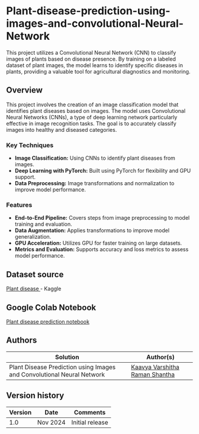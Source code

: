 # Plant-disease-prediction-using-images-and-convolutional-Neural-Network

This project utilizes a Convolutional Neural Network (CNN) to classify images of plants based on disease presence. By training on a labeled dataset of plant images, the model learns to identify specific diseases in plants, providing a valuable tool for agricultural diagnostics and monitoring.

## Overview
This project involves the creation of an image classification model that identifies plant diseases based on images. The model uses Convolutional Neural Networks (CNNs), a type of deep learning network particularly effective in image recognition tasks. The goal is to accurately classify images into healthy and diseased categories.

### Key Techniques
-  **Image Classification:** Using CNNs to identify plant diseases from images.
-  **Deep Learning with PyTorch:** Built using PyTorch for flexibility and GPU support.
-  **Data Preprocessing:** Image transformations and normalization to improve model performance.

### Features
-  **End-to-End Pipeline:** Covers steps from image preprocessing to model training and evaluation.
- **Data Augmentation:** Applies transformations to improve model generalization.
- **GPU Acceleration:** Utilizes GPU for faster training on large datasets.
-  **Metrics and Evaluation:** Supports accuracy and loss metrics to assess model performance.


## Dataset source
[Plant disease ](https://www.kaggle.com/datasets/janmejaybhoi/cotton-disease-dataset) - Kaggle

## Google Colab Notebook
[Plant disease prediction notebook](https://colab.research.google.com/drive/1l1K0APTsu09CtrmVpn9DjKeLI_STjRIV#scrollTo=exact-interest)

## Authors

Solution|Author(s)
--------|---------
Plant Disease Prediction using Images and Convolutional Neural Network | [Kaavya Varshitha Raman Shantha](https://github.com/KaavyaVarshitha) 

## Version history

Version|Date|Comments
-------|----|--------
1.0|Nov 2024|Initial release

